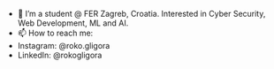 - 👀 I’m a student @ FER Zagreb, Croatia. Interested in Cyber Security, Web Development, ML and AI.
- 📫 How to reach me:
- Instagram: @roko.gligora
- LinkedIn: @rokogligora

<!---
rgligora/rgligora is a ✨ special ✨ repository because its `README.md` (this file) appears on your GitHub profile.
You can click the Preview link to take a look at your changes.
--->
